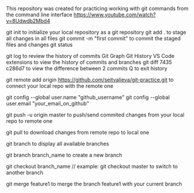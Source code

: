 This repository was created for practicing working with git commands from the command line interface
https://www.youtube.com/watch?v=8Udwdb2Mbd4

git init 
    to initialize your local repository as a git repository
git add .
    to stage all changes in all files
git commit -m "first commit"
    to commit the staged files and changes
git status
    
git log
    to review the history of commits
Git Graph
Git History
    VS Code extensions to view the history of commits and branches
git diff 7435 c286d7
    to view the difference between 2 commits
Q
    to exit history

git remote add origin https://github.com/seitvalieva/git-practice.git
    to connect your local repo with the remote one

git config --global user.name "github_username"
git config --global user.email "your_email_on_github"

git push -u origin master
    to push/send commited changes from your local repo to remote one

git pull
    to download changes from remote repo to local one

git branch
    to display all available branches

git branch branch_name
    to create a new branch 

git checkout branch_name    // example: git checkout master
    to switch to another branch

git merge feature1
    to merge the branch feature1 with your current branch